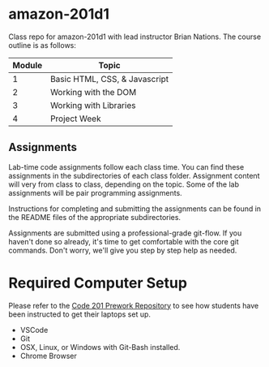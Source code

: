 # amazon-201d1

Class repo for amazon-201d1 with lead instructor Brian Nations.  The course outline is as follows:

Module       | Topic
-------------|---------------
1            | Basic HTML, CSS, & Javascript
2            | Working with the DOM
3            | Working with Libraries
4            | Project Week

## Assignments

Lab-time code assignments follow each class time. You can find these assignments in the subdirectories of each class folder. Assignment content will very from class to class, depending on the topic. Some of the lab assignments will be pair programming assignments.

Instructions for completing and submitting the assignments can be found in the README files of the appropriate subdirectories.

Assignments are submitted using a professional-grade git-flow. If you haven't done so already, it's time to get comfortable with the core git commands. Don't worry, we'll give you step by step help as needed.

# Required Computer Setup

Please refer to the [Code 201 Prework Repository](https://github.com/codefellows/code-201-prework) to see how students have been instructed to get their laptops set up.

* VSCode
* Git
* OSX, Linux, or Windows with Git-Bash installed.
* Chrome Browser
